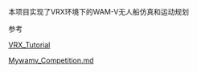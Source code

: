 本项目实现了VRX环境下的WAM-V无人船仿真和运动规划

参考

[VRX_Tutorial](./VRX_Tutorial.md)

[Mywamv_Competition.md](./Mywamv_Competition.md)


